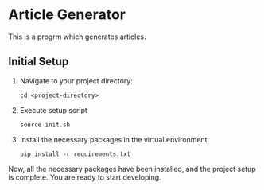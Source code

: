# Article Generator

This is a progrm which generates articles.

## Initial Setup

1. Navigate to your project directory:

    ```
    cd <project-directory>
    ```

2. Execute setup script

    ```
    source init.sh
    ```
    
3. Install the necessary packages in the virtual environment:

    ```
    pip install -r requirements.txt
    ```

Now, all the necessary packages have been installed, and the project setup is complete. You are ready to start developing.